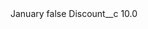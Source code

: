 <?xml version="1.0" encoding="UTF-8"?>
<CustomMetadata xmlns="http://soap.sforce.com/2006/04/metadata" xmlns:xsi="http://www.w3.org/2001/XMLSchema-instance" xmlns:xsd="http://www.w3.org/2001/XMLSchema">
    <label>January</label>
    <protected>false</protected>
    <values>
        <field>Discount__c</field>
        <value xsi:type="xsd:double">10.0</value>
    </values>
</CustomMetadata>
